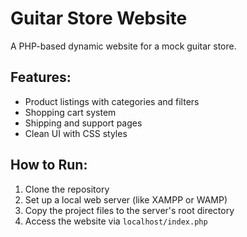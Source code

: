 # Guitar Store Website

A PHP-based dynamic website for a mock guitar store. 

## Features:
- Product listings with categories and filters
- Shopping cart system
- Shipping and support pages
- Clean UI with CSS styles

## How to Run:
1. Clone the repository
2. Set up a local web server (like XAMPP or WAMP)
3. Copy the project files to the server's root directory
4. Access the website via `localhost/index.php`
